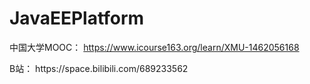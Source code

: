# JavaEEPlatform

中国大学MOOC： https://www.icourse163.org/learn/XMU-1462056168
<p>
B站： https://space.bilibili.com/689233562
